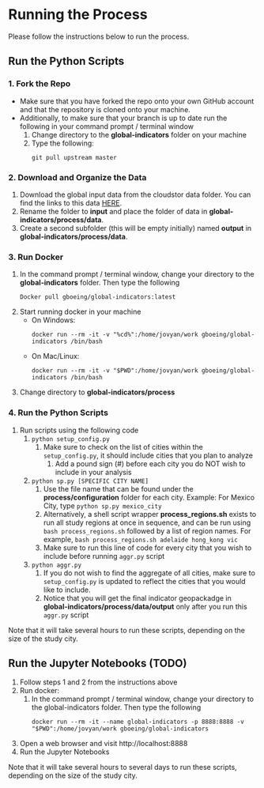 # Running the Process
Please follow the instructions below to run the process.

## Run the Python Scripts

### 1. Fork the Repo
- Make sure that you have forked the repo onto your own GitHub account and that the repository is cloned onto your machine.
- Additionally, to make sure that your branch is up to date run the following in your command prompt / terminal window
    1. Change directory to the **global-indicators** folder on your machine
    1. Type the following:
        ```
        git pull upstream master
        ```

### 2. Download and Organize the Data
1.  Download the global input data from the cloudstor data folder. You can find the links to this data [HERE](https://docs.google.com/document/d/1NnV3g8uj0OnOQFkFIR5IbT60HO2PiF3SLoZpUUTL3B0/edit?ts=5ecc5e75).
1.  Rename the folder to **input** and place the folder of data in **global-indicators/process/data**.
1.  Create a second subfolder (this will be empty initially) named **output** in **global-indicators/process/data**.

### 3. Run Docker
1.  In the command prompt / terminal window, change your directory to the **global-indicators** folder. Then type the following
    ```
    Docker pull gboeing/global-indicators:latest
    ```
1.  Start running docker in your machine
    - On Windows:
        ```
        docker run --rm -it -v "%cd%":/home/jovyan/work gboeing/global-indicators /bin/bash
        ```
    - On Mac/Linux:
        ```
        docker run --rm -it -v "$PWD":/home/jovyan/work gboeing/global-indicators /bin/bash
        ```
1. Change directory to **global-indicators/process**

### 4. Run the Python Scripts
1.  Run scripts using the following code
    1.  ```python setup_config.py```
        1. Make sure to check on the list of cities within the ``setup_config.py``, it should include cities that you plan to analyze  
            1. Add a pound sign (#) before each city you do NOT wish to include in your analysis
    1.  ```python sp.py [SPECIFIC CITY NAME]```
        1.  Use the file name that can be found under the **process/configuration** folder for each city. Example: For Mexico City, type ```python sp.py mexico_city```
        1.  Alternatively, a shell script wrapper **process_regions.sh** exists to run all study regions at once in sequence, and can be run using ```bash process_regions.sh``` followed by a list of region names. For example,  ```bash process_regions.sh adelaide hong_kong vic```
        1.  Make sure to run this line of code for every city that you wish to include before running ``aggr.py`` script
    1.  ```python aggr.py```
        1. If you do not wish to find the aggregate of all cities, make sure to ``setup_config.py`` is updated to reflect the cities that you would like to include. 
        1. Notice that you will get the final indicator geopackadge in **global-indicators/process/data/output** only after you run this ``aggr.py`` script

Note that it will take several hours to run these scripts, depending on the size of the study city.


## Run the Jupyter Notebooks (TODO)

1. Follow steps 1 and 2 from the instructions above
1. Run docker:
    1. In the command prompt / terminal window, change your directory to the global-indicators folder. Then type the following
         ```
         docker run --rm -it --name global-indicators -p 8888:8888 -v "$PWD":/home/jovyan/work gboeing/global-indicators
        ```
2. Open a web browser and visit http://localhost:8888
3. Run the Jupyter Notebooks

Note that it will take several hours to several days to run these scripts, depending on the size of the study city.


